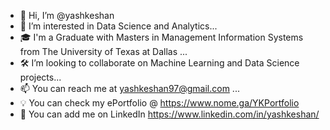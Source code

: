 - 👋 Hi, I’m @yashkeshan
- 👀 I’m interested in Data Science and Analytics...
- 🎓 I'm a Graduate with Masters in Management Information Systems from The University of Texas at Dallas ...
- 🛠 I’m looking to collaborate on Machine Learning and Data Science projects...
- 📫 You can reach me at yashkeshan97@gmail.com ...
- 💡 You can check my ePortfolio @ https://www.nome.ga/YKPortfolio
- 💼 You can add me on LinkedIn https://www.linkedin.com/in/yashkeshan/
<!---
yashkeshan/yashkeshan is a ✨ special ✨ repository because its `README.md` (this file) appears on your GitHub profile.
You can click the Preview link to take a look at your changes.
--->
